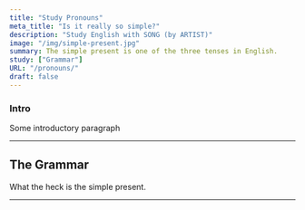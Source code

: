 ```yaml
---
title: "Study Pronouns"
meta_title: "Is it really so simple?"
description: "Study English with SONG (by ARTIST)"
image: "/img/simple-present.jpg"
summary: The simple present is one of the three tenses in English.
study: ["Grammar"]
URL: "/pronouns/"
draft: false
---
```


### Intro 

Some introductory paragraph 

<hr>

## The Grammar

What the heck is the simple present. 

<hr>
